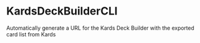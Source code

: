 # KardsDeckBuilderCLI
Automatically generate a URL for the Kards Deck Builder with the exported card list from Kards
